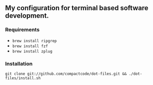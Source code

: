 ## My configuration for terminal based software development.

### Requirements

* `brew install ripgrep`
* `brew install fzf`
* `brew install zplug`

### Installation

```
git clone git://github.com/compactcode/dot-files.git && ./dot-files/install.sh
```
